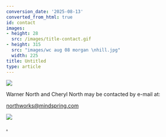 ```yaml
---
conversion_date: '2025-08-13'
converted_from_html: true
id: contact
images:
- height: 28
  src: /images/title-contact.gif
- height: 315
  src: "images/wc aug 08 morgan \nhill.jpg"
  width: 225
title: Untitled
type: article
---
```


![](/images/title-contact.gif)

Warner North and Cheryl North may be contacted by e-mail at:

[northworks@mindspring.com](mailto:northworks@mindspring.com)

![](/images/wc-aug-08-morgan-hill.jpg)

[.](http://www.northworks.net)